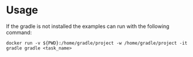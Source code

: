 
# Usage

If the gradle is not installed the examples can run with the following command:

`docker run -v ${PWD}:/home/gradle/project -w /home/gradle/project -it gradle gradle <task_name>`
